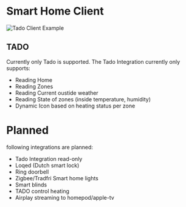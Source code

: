 # Smart Home Client 
![Tado Client Example](https://i.ibb.co/BnLcmjw/Screenshot-2022-08-26-at-00-17-01.png "Tado Client")


## TADO
Currently only Tado is supported. 
The Tado Integration currently only supports:

- Reading Home
- Reading Zones
- Reading Current oustide weather
- Reading State of zones (inside temperature, humidity)
- Dynamic Icon based on heating status per zone



# Planned
following integrations are planned:

- Tado Integration read-only
- Loqed (Dutch smart lock)
- Ring doorbell
- Zigbee/Tradfri Smart home lights
- Smart blinds
- TADO control heating
- Airplay streaming to homepod/apple-tv